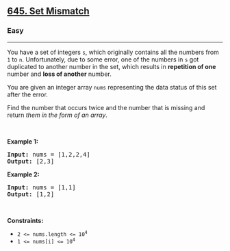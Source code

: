 <h2><a href="https://leetcode.com/problems/set-mismatch/">645. Set Mismatch</a></h2><h3>Easy</h3><hr><div style="user-select: auto;"><p style="user-select: auto;">You have a set of integers <code style="user-select: auto;">s</code>, which originally contains all the numbers from <code style="user-select: auto;">1</code> to <code style="user-select: auto;">n</code>. Unfortunately, due to some error, one of the numbers in <code style="user-select: auto;">s</code> got duplicated to another number in the set, which results in <strong style="user-select: auto;">repetition of one</strong> number and <strong style="user-select: auto;">loss of another</strong> number.</p>

<p style="user-select: auto;">You are given an integer array <code style="user-select: auto;">nums</code> representing the data status of this set after the error.</p>

<p style="user-select: auto;">Find the number that occurs twice and the number that is missing and return <em style="user-select: auto;">them in the form of an array</em>.</p>

<p style="user-select: auto;">&nbsp;</p>
<p style="user-select: auto;"><strong class="example" style="user-select: auto;">Example 1:</strong></p>
<pre style="position: relative; user-select: auto;"><strong style="user-select: auto;">Input:</strong> nums = [1,2,2,4]
<strong style="user-select: auto;">Output:</strong> [2,3]
<div class="open_grepper_editor" title="Edit &amp; Save To Grepper" style="user-select: auto;"></div></pre><p style="user-select: auto;"><strong class="example" style="user-select: auto;">Example 2:</strong></p>
<pre style="position: relative; user-select: auto;"><strong style="user-select: auto;">Input:</strong> nums = [1,1]
<strong style="user-select: auto;">Output:</strong> [1,2]
<div class="open_grepper_editor" title="Edit &amp; Save To Grepper" style="user-select: auto;"></div></pre>
<p style="user-select: auto;">&nbsp;</p>
<p style="user-select: auto;"><strong style="user-select: auto;">Constraints:</strong></p>

<ul style="user-select: auto;">
	<li style="user-select: auto;"><code style="user-select: auto;">2 &lt;= nums.length &lt;= 10<sup style="user-select: auto;">4</sup></code></li>
	<li style="user-select: auto;"><code style="user-select: auto;">1 &lt;= nums[i] &lt;= 10<sup style="user-select: auto;">4</sup></code></li>
</ul>
</div>